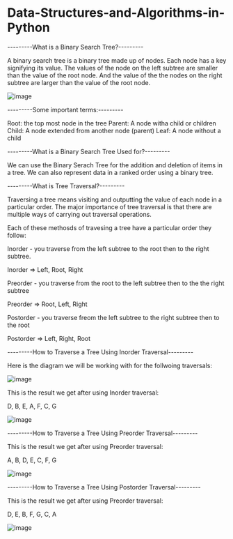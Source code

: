 # Data-Structures-and-Algorithms-in-Python

---------What is a Binary Search Tree?---------

A binary search tree is a binary tree made up of nodes. Each node has a key signifying its value. The values of the node on the left subtree are smaller than the value of the root node. And the value of the the nodes on the right subtree are larger than the value of the root node. 

![image](https://user-images.githubusercontent.com/110497344/182504594-4762daf0-48e7-466a-8356-3b1b05eaf2f6.png)

---------Some important terms:---------

Root: the top most node in the tree
Parent: A node witha child or children
Child: A node extended from another node (parent)
Leaf: A node without a child

---------What is a Binary Search Tree Used for?---------

We can use the Binary Serach Tree for the addition and deletion of items in a tree. We can also represent data in a ranked order using a binary tree.

---------What is Tree Traversal?---------

Traversing a tree means visiting and outputting the value of each node in a particular order. The major importance of tree traversal is that there are multiple ways of carrying out traversal operations. 

Each of these methosds of travesing a tree have a particular order they follow:

Inorder - you traverse from the left subtree to the root then to the right subtree.

Inorder => Left, Root, Right

Preorder - you traverse from the root to the left subtree then to the the right subtree

Preorder => Root, Left, Right

Postorder - you traverse freom the left subtree to the right subtree then to the root

Postorder => Left, Right, Root

---------How to Traverse a Tree Using Inorder Traversal---------

Here is the diagram we will be working with for the follwoing traversals:

![image](https://user-images.githubusercontent.com/110497344/182506204-8ff8a0a5-ac5a-4332-b633-4a4cc427619d.png)

This is the result we get after using Inorder traversal:

D, B, E, A, F, C, G

![image](https://user-images.githubusercontent.com/110497344/182506317-52b33e7e-1834-4357-8c4c-877d45720c34.png)

---------How to Traverse a Tree Using Preorder Traversal---------

This is the result we get after using Preorder traversal:

A, B, D, E, C, F, G

![image](https://user-images.githubusercontent.com/110497344/182506502-c8b69484-e316-4233-942b-8baa7c5b7b17.png)

---------How to Traverse a Tree Using Postorder Traversal---------

This is the result we get after using Preorder traversal:

D, E, B, F, G, C, A

![image](https://user-images.githubusercontent.com/110497344/182506618-efe3059a-7802-4524-bc2a-dc287db6662e.png)

